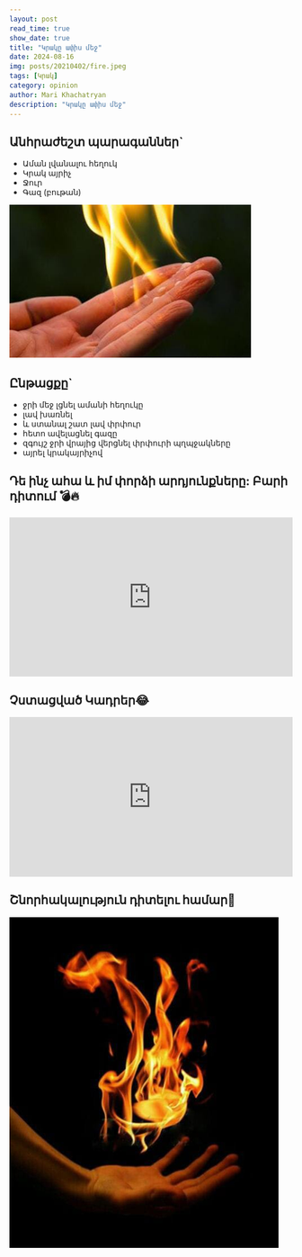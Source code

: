 ```yaml
---
layout: post
read_time: true
show_date: true
title: "Կրակը ափիս մեջ"
date: 2024-08-16
img: posts/20210402/fire.jpeg
tags: [Կրակ]
category: opinion
author: Mari Khachatryan
description: "Կրակը ափիս մեջ"
---
```



## Անհրաժեշտ պարագաններ`

- Աման լվանալու հեղուկ
- Կրակ այրիչ
- Ջուր
- Գազ (բութան)


![Կրակ](./assets/img/posts/20210402/fire_1.jpeg)

   
## Ընթացքը`


- ջրի մեջ լցնել ամանի հեղուկը
- լավ խառնել 
- և ստանալ շատ լավ փրփուր
- հետո ավելացնել գազը 
- զգույշ ջրի վրայից վերցնել փրփուրի պղպջակները
- այրել կրակայրիչով



## Դե ինչ ահա և իմ փորձի արդյունքները: Բարի դիտում 💣🔥


<div style="position: relative; padding-bottom: 56.25%; height: 0; overflow: hidden; max-width: 100%; background: #000;">
  <iframe src="https://www.youtube.com/embed/VB9Bo11MZT4" style="position: absolute; top: 0; left: 0; width: 100%; height: 100%;" frameborder="0" allow="accelerometer; autoplay; clipboard-write; encrypted-media; gyroscope; picture-in-picture" allowfullscreen></iframe>
</div>

## Չստացված Կադրեր😂


<div style="position: relative; padding-bottom: 56.25%; height: 0; overflow: hidden; max-width: 100%; background: #000;">
  <iframe src="https://www.youtube.com/embed/2yAiXbZrsvY" style="position: absolute; top: 0; left: 0; width: 100%; height: 100%;" frameborder="0" allow="accelerometer; autoplay; clipboard-write; encrypted-media; gyroscope; picture-in-picture" allowfullscreen></iframe>
</div>


## Շնորհակալություն դիտելու համար🤍


![Կրակ](./assets/img/posts/20210402/fire_2.jpeg)
